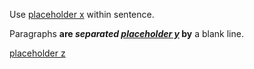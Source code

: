 Use [placeholder x] within sentence.

Paragraphs **are *separated [placeholder y]* by** a blank line.

[placeholder z]

[placeholder x]: https://lipsum.com/ "lipsum"
[placeholder y]: https://lipsum.com/ "lipsum"
[placeholder z]: https://lipsum.com/ "lipsum"